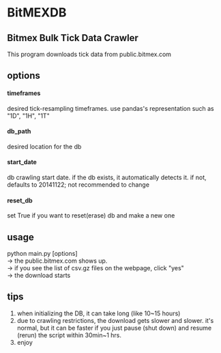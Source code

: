 # BitMEXDB

## Bitmex Bulk Tick Data Crawler
This program downloads tick data from public.bitmex.com

## options
#### timeframes
desired tick-resampling timeframes. use pandas's representation such as "1D", "1H", "1T"  
#### db_path
desired location for the db  
#### start_date
db crawling start date. if the db exists, it automatically detects it. if not, defaults to 20141122; 
not recommended to change  
#### reset_db
set True if you want to reset(erase) db and make a new one

## usage
python main.py [options]  
-> the public.bitmex.com shows up.  
-> if you see the list of csv.gz files on the webpage, click "yes"  
-> the download starts  

## tips
1. when initializing the DB, it can take long (like 10~15 hours)    
2. due to crawling restrictions, the download gets slower and slower. it's normal, but it can be faster if you just pause (shut down) and resume (rerun) the script within 30min~1 hrs.  
3. enjoy

